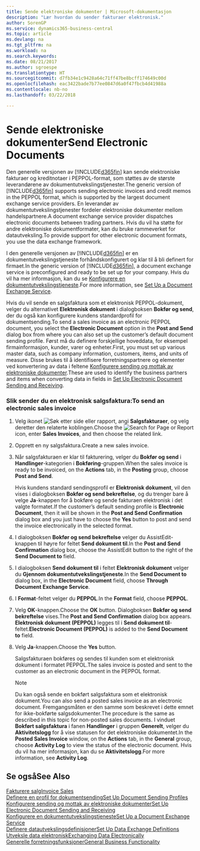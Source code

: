 ```yaml
---
title: Sende elektroniske dokumenter | Microsoft-dokumentasjon
description: "Lær hvordan du sender fakturaer elektronisk."
author: SorenGP
ms.service: dynamics365-business-central
ms.topic: article
ms.devlang: na
ms.tgt_pltfrm: na
ms.workload: na
ms.search.keywords: 
ms.date: 08/21/2017
ms.author: sgroespe
ms.translationtype: HT
ms.sourcegitcommit: d7fb34e1c9428a64c71ff47be8bcff174649c00d
ms.openlocfilehash: eac3422bade7b77ee0847d6a0f47fbcb4d41988a
ms.contentlocale: nb-no
ms.lasthandoff: 03/22/2018

---
```

# <a name="send-electronic-documents"></a><span data-ttu-id="40a7a-103">Sende elektroniske dokumenter</span><span class="sxs-lookup"><span data-stu-id="40a7a-103">Send Electronic Documents</span></span>
<span data-ttu-id="40a7a-104">Den generelle versjonen av [!INCLUDE[d365fin](includes/d365fin_md.md)] kan sende elektroniske fakturaer og kreditnotaer i PEPPOL-format, som støttes av de største leverandørene av dokumentutvekslingstjenester.</span><span class="sxs-lookup"><span data-stu-id="40a7a-104">The generic version of [!INCLUDE[d365fin](includes/d365fin_md.md)] supports sending electronic invoices and credit memos in the PEPPOL format, which is supported by the largest document exchange service providers.</span></span> <span data-ttu-id="40a7a-105">En leverandør av dokumentutvekslingstjenester fordeler elektroniske dokumenter mellom handelspartnere.</span><span class="sxs-lookup"><span data-stu-id="40a7a-105">A document exchange service provider dispatches electronic documents between trading partners.</span></span> <span data-ttu-id="40a7a-106">Hvis du vil ha støtte for andre elektroniske dokumentformater, kan du bruke rammeverket for datautveksling.</span><span class="sxs-lookup"><span data-stu-id="40a7a-106">To provide support for other electronic document formats, you use the data exchange framework.</span></span>  

 <span data-ttu-id="40a7a-107">I den generelle versjonen av [!INCLUDE[d365fin](includes/d365fin_md.md)] er en dokumentutvekslingstjeneste forhåndskonfigurert og klar til å bli definert for firmaet.</span><span class="sxs-lookup"><span data-stu-id="40a7a-107">In the generic version of [!INCLUDE[d365fin](includes/d365fin_md.md)], a document exchange service is preconfigured and ready to be set up for your company.</span></span> <span data-ttu-id="40a7a-108">Hvis du vil ha mer informasjon, kan du se [Konfigurere en dokumentutvekslingstjeneste](across-how-to-set-up-a-document-exchange-service.md).</span><span class="sxs-lookup"><span data-stu-id="40a7a-108">For more information, see [Set Up a Document Exchange Service](across-how-to-set-up-a-document-exchange-service.md).</span></span>  

 <span data-ttu-id="40a7a-109">Hvis du vil sende en salgsfaktura som et elektronisk PEPPOL-dokument, velger du alternativet **Elektronisk dokument** i dialogboksen **Bokfør og send**, der du også kan konfigurere kundens standardprofil for dokumentsending.</span><span class="sxs-lookup"><span data-stu-id="40a7a-109">To send a sales invoice as an electronic PEPPOL document, you select the **Electronic Document** option in the **Post and Send** dialog box from where you can also set up the customer’s default document sending profile.</span></span> <span data-ttu-id="40a7a-110">Først må du definere forskjellige hoveddata, for eksempel firmainformasjon, kunder, varer og enheter.</span><span class="sxs-lookup"><span data-stu-id="40a7a-110">First, you must set up various master data, such as company information, customers, items, and units of measure.</span></span> <span data-ttu-id="40a7a-111">Disse brukes til å identifisere forretningspartnere og elementer ved konvertering av data i feltene [Konfigurere sending og mottak av elektroniske dokumenter](across-how-to-set-up-electronic-document-sending-and-receiving.md).</span><span class="sxs-lookup"><span data-stu-id="40a7a-111">These are used to identify the business partners and items when converting data in fields in [Set Up Electronic Document Sending and Receiving](across-how-to-set-up-electronic-document-sending-and-receiving.md).</span></span>  

### <a name="to-send-an-electronic-sales-invoice"></a><span data-ttu-id="40a7a-112">Slik sender du en elektronisk salgsfaktura:</span><span class="sxs-lookup"><span data-stu-id="40a7a-112">To send an electronic sales invoice</span></span>  

1.  <span data-ttu-id="40a7a-113">Velg ikonet ![Søk etter side eller rapport](media/ui-search/search_small.png "Søk etter side eller rapport"), angi **Salgsfakturaer**, og velg deretter den relaterte koblingen.</span><span class="sxs-lookup"><span data-stu-id="40a7a-113">Choose the ![Search for Page or Report](media/ui-search/search_small.png "Search for Page or Report icon") icon, enter **Sales Invoices**, and then choose the related link.</span></span>  

2.  <span data-ttu-id="40a7a-114">Opprett en ny salgsfaktura.</span><span class="sxs-lookup"><span data-stu-id="40a7a-114">Create a new sales invoice.</span></span>  

3.  <span data-ttu-id="40a7a-115">Når salgsfakturaen er klar til fakturering, velger du **Bokfør og send** i **Handlinger**-kategorien i **Bokføring**-gruppen.</span><span class="sxs-lookup"><span data-stu-id="40a7a-115">When the sales invoice is ready to be invoiced, on the **Actions** tab, in the **Posting** group, choose **Post and Send**.</span></span>  

     <span data-ttu-id="40a7a-116">Hvis kundens standard sendingsprofil er **Elektronisk dokument**, vil den vises i dialogboksen **Bokfør og send bekreftelse**, og du trenger bare å velge **Ja**-knappen for å bokføre og sende fakturaen elektronisk i det valgte formatet.</span><span class="sxs-lookup"><span data-stu-id="40a7a-116">If the customer’s default sending profile is **Electronic Document**, then it will be shown in the **Post and Send Confirmation** dialog box and you just have to choose the **Yes** button to post and send the invoice electronically in the selected format.</span></span>  

4.  <span data-ttu-id="40a7a-117">I dialogboksen **Bokfør og send bekreftelse** velger du AssistEdit-knappen til høyre for feltet **Send dokument til**.</span><span class="sxs-lookup"><span data-stu-id="40a7a-117">In the **Post and Send Confirmation** dialog box, choose the AssistEdit button to the right of the **Send Document to** field.</span></span>  

5.  <span data-ttu-id="40a7a-118">I dialogboksen **Send dokument til** i feltet **Elektronisk dokument** velger du **Gjennom dokumentutvekslingstjeneste**.</span><span class="sxs-lookup"><span data-stu-id="40a7a-118">In the **Send Document to** dialog box, in the **Electronic Document** field, choose **Through Document Exchange Service**.</span></span>  

6.  <span data-ttu-id="40a7a-119">I **Format**-feltet velger du **PEPPOL**.</span><span class="sxs-lookup"><span data-stu-id="40a7a-119">In the **Format** field, choose **PEPPOL**.</span></span>  

7.  <span data-ttu-id="40a7a-120">Velg **OK**-knappen.</span><span class="sxs-lookup"><span data-stu-id="40a7a-120">Choose the **OK** button.</span></span> <span data-ttu-id="40a7a-121">Dialogboksen **Bokfør og send bekreftelse** vises.</span><span class="sxs-lookup"><span data-stu-id="40a7a-121">The **Post and Send Confirmation** dialog box appears.</span></span> <span data-ttu-id="40a7a-122">**Elektronisk dokument (PEPPOL)** legges til i **Send dokument til**-feltet.</span><span class="sxs-lookup"><span data-stu-id="40a7a-122">**Electronic Document (PEPPOL)** is added to the **Send Document to** field.</span></span>  

8.  <span data-ttu-id="40a7a-123">Velg **Ja**-knappen.</span><span class="sxs-lookup"><span data-stu-id="40a7a-123">Choose the **Yes** button.</span></span>  

     <span data-ttu-id="40a7a-124">Salgsfakturaen bokføres og sendes til kunden som et elektronisk dokument i formatet PEPPOL.</span><span class="sxs-lookup"><span data-stu-id="40a7a-124">The sales invoice is posted and sent to the customer as an electronic document in the PEPPOL format.</span></span>  

    > [!NOTE]  
    >  <span data-ttu-id="40a7a-125">Du kan også sende en bokført salgsfaktura som et elektronisk dokument.</span><span class="sxs-lookup"><span data-stu-id="40a7a-125">You can also send a posted sales invoice as an electronic document.</span></span> <span data-ttu-id="40a7a-126">Fremgangsmåten er den samme som beskrevet i dette emnet for ikke-bokførte salgsdokumenter.</span><span class="sxs-lookup"><span data-stu-id="40a7a-126">The procedure is the same as described in this topic for non-posted sales documents.</span></span> <span data-ttu-id="40a7a-127">I vinduet **Bokført salgsfaktura** i fanen **Handlinger** i gruppen **Generelt**, velger du **Aktivitetslogg** for å vise statusen for det elektroniske dokumentet.</span><span class="sxs-lookup"><span data-stu-id="40a7a-127">In the **Posted Sales Invoice** window, on the **Actions** tab, in the **General** group, choose **Activity Log** to view the status of the electronic document.</span></span> <span data-ttu-id="40a7a-128">Hvis du vil ha mer informasjon, kan du se **Aktivitetslogg**.</span><span class="sxs-lookup"><span data-stu-id="40a7a-128">For more information, see **Activity Log**.</span></span>  

## <a name="see-also"></a><span data-ttu-id="40a7a-129">Se også</span><span class="sxs-lookup"><span data-stu-id="40a7a-129">See Also</span></span>  
[<span data-ttu-id="40a7a-130">Fakturere salg</span><span class="sxs-lookup"><span data-stu-id="40a7a-130">Invoice Sales</span></span>](sales-how-invoice-sales.md)  
[<span data-ttu-id="40a7a-131">Definere en profil for dokumentsending</span><span class="sxs-lookup"><span data-stu-id="40a7a-131">Set Up Document Sending Profiles</span></span>](sales-how-setup-document-send-profiles.md)  
[<span data-ttu-id="40a7a-132">Konfigurere sending og mottak av elektroniske dokumenter</span><span class="sxs-lookup"><span data-stu-id="40a7a-132">Set Up Electronic Document Sending and Receiving</span></span>](across-how-to-set-up-electronic-document-sending-and-receiving.md)  
[<span data-ttu-id="40a7a-133">Konfigurere en dokumentutvekslingstjeneste</span><span class="sxs-lookup"><span data-stu-id="40a7a-133">Set Up a Document Exchange Service</span></span>](across-how-to-set-up-a-document-exchange-service.md)  
[<span data-ttu-id="40a7a-134">Definere datautvekslingsdefinisjoner</span><span class="sxs-lookup"><span data-stu-id="40a7a-134">Set Up Data Exchange Definitions</span></span>](across-how-to-set-up-data-exchange-definitions.md)  
[<span data-ttu-id="40a7a-135">Utveksle data elektronisk</span><span class="sxs-lookup"><span data-stu-id="40a7a-135">Exchanging Data Electronically</span></span>](across-data-exchange.md)  
[<span data-ttu-id="40a7a-136">Generelle forretningsfunksjoner</span><span class="sxs-lookup"><span data-stu-id="40a7a-136">General Business Functionality</span></span>](ui-across-business-areas.md)  

